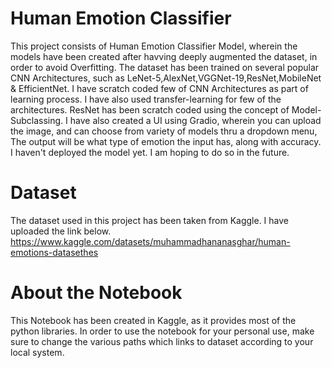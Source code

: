 # Human Emotion Classifier
This project consists of Human Emotion Classifier Model, wherein the models have been created after havving deeply augmented the dataset, in order to avoid Overfitting. The dataset has been trained on several popular CNN Architectures, such as LeNet-5,AlexNet,VGGNet-19,ResNet,MobileNet & EfficientNet. I have scratch coded few of CNN Architectures as part of learning process. I have also used transfer-learning for few of the architectures. ResNet has been scratch coded using the concept of Model-Subclassing. I have also created a UI using Gradio, wherein you can upload the image, and can choose from variety of models thru a dropdown menu, The output will be what type of emotion the input has, along with accuracy. I haven't deployed the model yet. I am hoping to do so in the future.
# Dataset
The dataset used in this project has been taken from Kaggle. I have uploaded the link below.
https://www.kaggle.com/datasets/muhammadhananasghar/human-emotions-datasethes
# About the Notebook
This Notebook has been created in Kaggle, as it provides most of the python libraries. In order to use the notebook for your personal use, make sure to change the various paths which links to dataset according to your local system.
